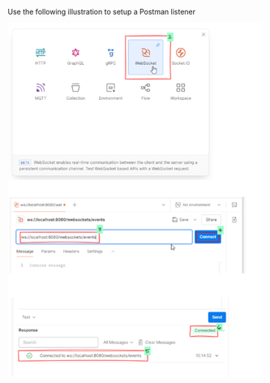 Use the following illustration to setup a Postman listener

![connection-to-websocket](./connection-to-websocket.png)